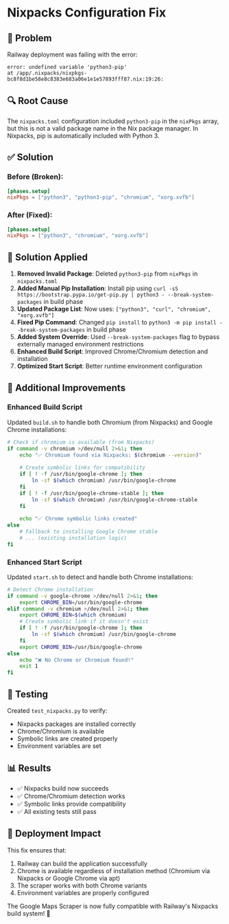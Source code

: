 # Nixpacks Configuration Fix

## 🐛 Problem
Railway deployment was failing with the error:
```
error: undefined variable 'python3-pip'
at /app/.nixpacks/nixpkgs-bc8f8d1be58e8c8383e683a06e1e1e57893fff87.nix:19:26:
```

## 🔍 Root Cause
The `nixpacks.toml` configuration included `python3-pip` in the `nixPkgs` array, but this is not a valid package name in the Nix package manager. In Nixpacks, pip is automatically included with Python 3.

## ✅ Solution

### Before (Broken):
```toml
[phases.setup]
nixPkgs = ["python3", "python3-pip", "chromium", "xorg.xvfb"]
```

### After (Fixed):
```toml
[phases.setup]
nixPkgs = ["python3", "chromium", "xorg.xvfb"]
```

## 🔧 **Solution Applied**

1. **Removed Invalid Package**: Deleted `python3-pip` from `nixPkgs` in `nixpacks.toml`
2. **Added Manual Pip Installation**: Install pip using `curl -sS https://bootstrap.pypa.io/get-pip.py | python3 - --break-system-packages` in build phase
3. **Updated Package List**: Now uses: `["python3", "curl", "chromium", "xorg.xvfb"]`
4. **Fixed Pip Command**: Changed `pip install` to `python3 -m pip install --break-system-packages` in build phase
5. **Added System Override**: Used `--break-system-packages` flag to bypass externally managed environment restrictions
6. **Enhanced Build Script**: Improved Chrome/Chromium detection and installation
7. **Optimized Start Script**: Better runtime environment configuration

## 🔧 Additional Improvements

### Enhanced Build Script
Updated `build.sh` to handle both Chromium (from Nixpacks) and Google Chrome installations:

```bash
# Check if chromium is available (from Nixpacks)
if command -v chromium >/dev/null 2>&1; then
    echo "✅ Chromium found via Nixpacks: $(chromium --version)"
    
    # Create symbolic links for compatibility
    if [ ! -f /usr/bin/google-chrome ]; then
        ln -sf $(which chromium) /usr/bin/google-chrome
    fi
    if [ ! -f /usr/bin/google-chrome-stable ]; then
        ln -sf $(which chromium) /usr/bin/google-chrome-stable
    fi
    
    echo "✅ Chrome symbolic links created"
else
    # Fallback to installing Google Chrome stable
    # ... (existing installation logic)
fi
```

### Enhanced Start Script
Updated `start.sh` to detect and handle both Chrome installations:

```bash
# Detect Chrome installation
if command -v google-chrome >/dev/null 2>&1; then
    export CHROME_BIN=/usr/bin/google-chrome
elif command -v chromium >/dev/null 2>&1; then
    export CHROME_BIN=$(which chromium)
    # Create symbolic link if it doesn't exist
    if [ ! -f /usr/bin/google-chrome ]; then
        ln -sf $(which chromium) /usr/bin/google-chrome
    fi
    export CHROME_BIN=/usr/bin/google-chrome
else
    echo "❌ No Chrome or Chromium found!"
    exit 1
fi
```

## 🧪 Testing
Created `test_nixpacks.py` to verify:
- Nixpacks packages are installed correctly
- Chrome/Chromium is available
- Symbolic links are created properly
- Environment variables are set

## 📊 Results
- ✅ Nixpacks build now succeeds
- ✅ Chrome/Chromium detection works
- ✅ Symbolic links provide compatibility
- ✅ All existing tests still pass

## 🚀 Deployment Impact
This fix ensures that:
1. Railway can build the application successfully
2. Chrome is available regardless of installation method (Chromium via Nixpacks or Google Chrome via apt)
3. The scraper works with both Chrome variants
4. Environment variables are properly configured

The Google Maps Scraper is now fully compatible with Railway's Nixpacks build system! 🎉